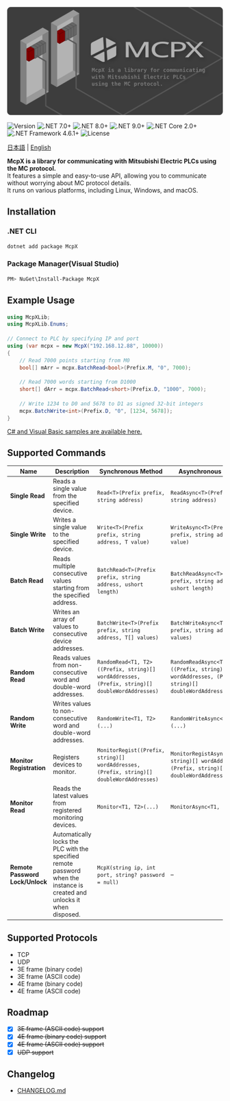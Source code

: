 <img src="docfx/images/mcpx_ogp.png" alt="logo" />
<br>
<p>
  <img alt="Version" src="https://img.shields.io/badge/version-0.5.2-blue" />
  <img alt=".NET 7.0+" src="https://img.shields.io/badge/.NET-7.0+-blueviolet" />
  <img alt=".NET 8.0+" src="https://img.shields.io/badge/.NET-8.0+-purple" />
  <img alt=".NET 9.0+" src="https://img.shields.io/badge/.NET-9.0+-indigo" />
  <img alt=".NET Core 2.0+" src="https://img.shields.io/badge/.NET_Core-2.0+-darkgreen" />
  <img alt=".NET Framework 4.6.1+" src="https://img.shields.io/badge/.NET_Framework-4.6.1+-teal?logo=windows" />
  <img alt="License" src="https://img.shields.io/badge/license-MIT-brightgreen.svg" />
</p>

<p>
  <a href="README_JA.md">日本語</a> | <a href="README.md">English</a>
</p>

**McpX is a library for communicating with Mitsubishi Electric PLCs using the MC protocol.**  
It features a simple and easy-to-use API, allowing you to communicate without worrying about MC protocol details.  
It runs on various platforms, including Linux, Windows, and macOS.

## Installation
### .NET CLI
```sh
dotnet add package McpX
```
### Package Manager(Visual Studio)
```sh
PM> NuGet\Install-Package McpX
```

## Example Usage 
```csharp
using McpXLib;
using McpXLib.Enums;

// Connect to PLC by specifying IP and port
using (var mcpx = new McpX("192.168.12.88", 10000))
{
    // Read 7000 points starting from M0
    bool[] mArr = mcpx.BatchRead<bool>(Prefix.M, "0", 7000);
    
    // Read 7000 words starting from D1000
    short[] dArr = mcpx.BatchRead<short>(Prefix.D, "1000", 7000);

    // Write 1234 to D0 and 5678 to D1 as signed 32-bit integers
    mcpx.BatchWrite<int>(Prefix.D, "0", [1234, 5678]);
}
```
[C# and Visual Basic samples are available here.](https://github.com/YudaiKitamura/McpX/tree/main/Example)

## Supported Commands

| Name                         | Description                                                            | Synchronous Method                                      | Asynchronous Method                                              |
|------------------------------|------------------------------------------------------------------------|---------------------------------------------------------|------------------------------------------------------------------|
| **Single Read**              | Reads a single value from the specified device.                        | `Read<T>(Prefix prefix, string address)`                | `ReadAsync<T>(Prefix prefix, string address)`                   |
| **Single Write**             | Writes a single value to the specified device.                         | `Write<T>(Prefix prefix, string address, T value)`     | `WriteAsync<T>(Prefix prefix, string address, T value)`         |
| **Batch Read**               | Reads multiple consecutive values starting from the specified address. | `BatchRead<T>(Prefix prefix, string address, ushort length)` | `BatchReadAsync<T>(Prefix prefix, string address, ushort length)` |
| **Batch Write**              | Writes an array of values to consecutive device addresses.             | `BatchWrite<T>(Prefix prefix, string address, T[] values)`   | `BatchWriteAsync<T>(Prefix prefix, string address, T[] values)` |
| **Random Read**              | Reads values from non-consecutive word and double-word addresses.     | `RandomRead<T1, T2>((Prefix, string)[] wordAddresses, (Prefix, string)[] doubleWordAddresses)` | `RandomReadAsync<T1, T2>((Prefix, string)[] wordAddresses, (Prefix, string)[] doubleWordAddresses)` |
| **Random Write**             | Writes values to non-consecutive word and double-word addresses.      | `RandomWrite<T1, T2>(...)`                              | `RandomWriteAsync<T1, T2>(...)`                                 |
| **Monitor Registration**     | Registers devices to monitor.                                          | `MonitorRegist((Prefix, string)[] wordAddresses, (Prefix, string)[] doubleWordAddresses)` | `MonitorRegistAsync((Prefix, string)[] wordAddresses, (Prefix, string)[] doubleWordAddresses)` |
| **Monitor Read**             | Reads the latest values from registered monitoring devices.            | `Monitor<T1, T2>(...)`                                  | `MonitorAsync<T1, T2>(...)`                                     |
| **Remote Password Lock/Unlock** | Automatically locks the PLC with the specified remote password when the instance is created and unlocks it when disposed. | `McpX(string ip, int port, string? password = null)`   | –                                                                |

## Supported Protocols
- TCP
- UDP
- 3E frame (binary code)
- 3E frame (ASCII code)
- 4E frame (binary code)
- 4E frame (ASCII code)

## Roadmap
- [x] ~~3E frame (ASCII code) support~~
- [x] ~~4E frame (binary code) support~~
- [x] ~~4E frame (ASCII code) support~~
- [x] ~~UDP support~~

## Changelog
- [CHANGELOG.md](./CHANGELOG.md)
